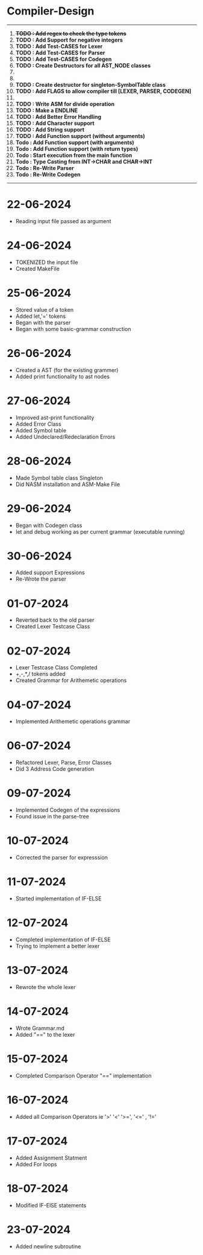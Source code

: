 # Compiler-Design
----
1.  ~~**TODO : Add regex to check the type tokens**~~
2.  **TODO : Add Support for negative integers**
3.  **TODO : Add Test-CASES for Lexer**
4.  **TODO : Add Test-CASES for Parser**
5.  **TODO : Add Test-CASES for Codegen**
6.  **TODO : Create Destructors for all AST_NODE classes**
7.  <!-- **TODO : Create a Error Class** -->
8.  <!-- **TODO : Get DBG to compile to ASM** -->
9.  **TODO : Create destructor for singleton-SymbolTable class**
10. **TODO : Add FLAGS to allow compiler till [LEXER, PARSER, CODEGEN]**
11. <!-- **TODO : Change lexer to be able to recognize operators even without space** -->
12. **TODO : Write ASM for divide operation**
13. **TODO : Make a ENDLINE**
14. **TODO : Add Better Error Handling**
15. **TODO : Add Character support**
16. **TODO : Add String support**
17. **TODO : Add Function support (without arguments)**
18. **Todo : Add Function support (with arguments)**
19. **Todo : Add Function support (with return types)**
19. **Todo : Start execution from the main function**
20. **Todo : Type Casting from INT->CHAR and CHAR->INT**
21. **Todo : Re-Write Parser**
22. **Todo : Re-Write Codegen**
----

# 22-06-2024
- Reading input file passed as argument

# 24-06-2024
- TOKENIZED the input file
- Created MakeFile

# 25-06-2024
- Stored value of a token
- Added let,'=' tokens
- Began with the parser
- Began with some basic-grammar construction

# 26-06-2024
- Created a AST (for the existing grammer)
- Added print functionality to ast nodes

# 27-06-2024
- Improved ast-print functionality
- Added Error Class
- Added Symbol table
- Added Undeclared/Redeclaration Errors

# 28-06-2024
- Made Symbol table class Singleton
- Did NASM installation and ASM-Make File

# 29-06-2024
- Began with Codegen class
- let and debug working as per current grammar (executable running)

# 30-06-2024
- Added support Expressions
- Re-Wrote the parser

# 01-07-2024
- Reverted back to the old parser
- Created Lexer Testcase Class


# 02-07-2024
- Lexer Testcase Class Completed
- +,-,*,/ tokens added
- Created Grammar for Arithemetic operations

# 04-07-2024
- Implemented Arithemetic operations grammar

# 06-07-2024
- Refactored Lexer, Parse, Error Classes
- Did 3 Address Code generation

# 09-07-2024
- Implemented Codegen of the expressions
- Found issue in the parse-tree

# 10-07-2024
- Corrected the parser for expresssion

# 11-07-2024
- Started implementation of IF-ELSE

# 12-07-2024
- Completed implementation of IF-ELSE
- Trying to implement a better lexer

# 13-07-2024
- Rewrote the whole lexer

# 14-07-2024
- Wrote Grammar.md
- Added "==" to the lexer

# 15-07-2024
- Completed Comparison Operator "==" implementation

# 16-07-2024
- Added all Comparison Operators ie '>' '<' '>=', '<=' , '!='

# 17-07-2024
- Added Assignment Statment
- Added For loops

# 18-07-2024
- Modified IF-ElSE statements

# 23-07-2024
- Added newline subroutine